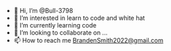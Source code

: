 - 👋 Hi, I’m @Bull-3798
- 👀 I’m interested in learn to code and white hat
- 🌱 I’m currently learning code
- 💞️ I’m looking to collaborate on ...
- 📫 How to reach me BrandenSmith2022@gmail.com

<!---
Bull-3798/Bull-3798 is a ✨ special ✨ repository because its `README.md` (this file) appears on your GitHub profile.
You can click the Preview link to take a look at your changes.
--->
